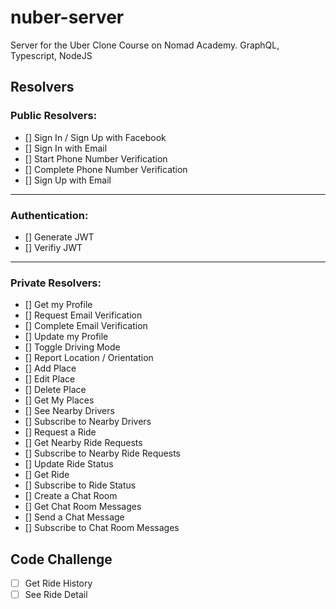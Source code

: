 # nuber-server

Server for the Uber Clone Course on Nomad Academy. GraphQL, Typescript, NodeJS

## Resolvers

### Public Resolvers:

- [] Sign In / Sign Up with Facebook
- [] Sign In with Email
- [] Start Phone Number Verification
- [] Complete Phone Number Verification
- [] Sign Up with Email

---

### Authentication:

- [] Generate JWT
- [] Verifiy JWT

---

### Private Resolvers:

- [] Get my Profile
- [] Request Email Verification
- [] Complete Email Verification
- [] Update my Profile
- [] Toggle Driving Mode
- [] Report Location / Orientation
- [] Add Place
- [] Edit Place
- [] Delete Place
- [] Get My Places
- [] See Nearby Drivers
- [] Subscribe to Nearby Drivers
- [] Request a Ride
- [] Get Nearby Ride Requests
- [] Subscribe to Nearby Ride Requests
- [] Update Ride Status
- [] Get Ride
- [] Subscribe to Ride Status
- [] Create a Chat Room
- [] Get Chat Room Messages
- [] Send a Chat Message
- [] Subscribe to Chat Room Messages

## Code Challenge

- [ ] Get Ride History
- [ ] See Ride Detail

